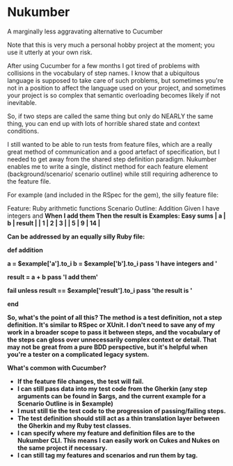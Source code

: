 Nukumber
========

A marginally less aggravating alternative to Cucumber

Note that this is very much a personal hobby project at the moment; you use it
utterly at your own risk.

After using Cucumber for a few months I got tired of problems with collisions in
the vocabulary of step names. I know that a ubiquitous language is supposed to
take care of such problems, but sometimes you're not in a position to affect the
language used on your project, and sometimes your project is so complex that
semantic overloading becomes likely if not inevitable.

So, if two steps are called the same thing but only do NEARLY the same thing,
you can end up with lots of horrible shared state and context conditions.

I still wanted to be able to run tests from feature files, which are a really
great method of communication and a good artefact of specification, but I needed
to get away from the shared step definition paradigm. Nukumber enables me to
write a single, distinct method for each feature element (background/scenario/
scenario outline) while still requiring adherence to the feature file.


For example (and included in the RSpec for the gem), the silly feature file:

Feature: Ruby arithmetic functions
  Scenario Outline: Addition
    Given I have integers <a> and <b>
    When I add them
    Then the result is <result>
  Examples: Easy sums
    | a | b | result |
    | 1 | 2 | 3      |
    | 5 | 9 | 14     |


Can be addressed by an equally silly Ruby file:

def addition

  a = $example['a'].to_i
  b = $example['b'].to_i
  pass 'I have integers <a> and <b>'

  result = a + b
  pass 'I add them'

  fail unless result == $example['result'].to_i
  pass 'the result is <result>'

end


So, what's the point of all this? The method is a test definition, not a step
definition. It's similar to RSpec or XUnit. I don't need to save any of my work
in a broader scope to pass it between steps, and the vocabulary of the steps can
gloss over unnecessarily complex context or detail. That may not be great from a
pure BDD perspective, but it's helpful when you're a tester on a complicated
legacy system.

What's common with Cucumber?
* If the feature file changes, the test will fail.
* I can still pass data into my test code from the Gherkin (any step arguments
  can be found in $args, and the current example for a Scenario Outline is in
  $example)
* I must still tie the test code to the progression of passing/failing steps.
* The test definition should still act as a thin translation layer between the
  Gherkin and my Ruby test classes.
* I can specify where my feature and definition files are to the Nukumber CLI.
  This means I can easily work on Cukes and Nukes on the same project if
  necessary.
* I can still tag my features and scenarios and run them by tag.
